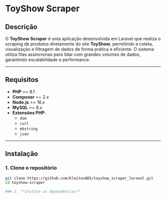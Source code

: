 # **ToyShow Scraper**

## **Descrição**
O **ToyShow Scraper** é uma aplicação desenvolvida em Laravel que realiza o scraping de produtos diretamente do site **ToyShow**, permitindo a coleta, visualização e filtragem de dados de forma prática e eficiente. O sistema utiliza filas assíncronas para lidar com grandes volumes de dados, garantindo escalabilidade e performance.

---

## **Requisitos**
- **PHP** >= 8.1
- **Composer** >= 2.x
- **Node.js** >= 16.x
- **MySQL** >= 8.x
- **Extensões PHP**: 
  - `dom`
  - `curl`
  - `mbstring`
  - `json`

---

## **Instalação**

### 1. **Clone o repositório**
```bash
git clone https://github.com/kleitonADS/toyshow_scraper_laravel.git
cd toyshow-scraper

### 2. **Instale as dependências**
